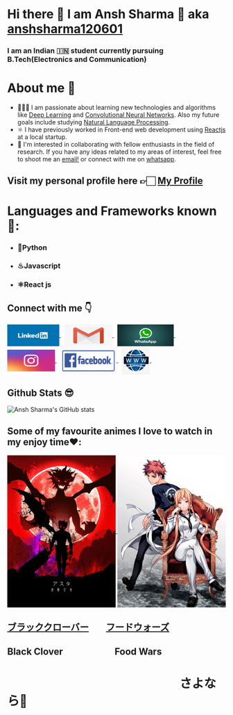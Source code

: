# Hi there 👋 I am Ansh Sharma 🤙 aka [anshsharma120601](https://ansh-sharma.com/)
### I am an Indian 🇮🇳 student currently pursuing B.Tech(Electronics and Communication)

# About me 🤗
* 🧑🏽‍💻 I am passionate about learning new technologies and algorithms like [Deep Learning](https://en.wikipedia.org/wiki/Deep_learning) and [Convolutional Neural Networks](https://en.wikipedia.org/wiki/Convolutional_neural_network). Also my future goals include studying [Natural Language Processing](https://en.wikipedia.org/wiki/Natural_language_processing).
* ⚛️ I have previously worked in Front-end web development using [Reactjs](https://en.wikipedia.org/wiki/React_(JavaScript_library)) at a local startup.
* 👯 I'm interested in collaborating with fellow enthusiasts in the field of research. If you have any ideas related to my areas of interest, feel free to shoot me an [email!](mailto:anshsharma120601@gmail.com) or connect with me on [whatsapp](https://api.whatsapp.com/send?phone=+91-7011061359&text=Hello%20).

## Visit my personal profile here 👉🏻 [My Profile](https://ansh-sharma.com/)

# Languages and Frameworks known📕:
* ### 🐍Python
* ### ♨︎Javascript
* ### ⚛️React js

## Connect with me 👇
<a href="https://www.linkedin.com/in/ansh-sharma-96635120a/">
  <img align="center" height="50" width="120" src="https://github.com/anshsharma120601/anshsharma120601/blob/main/Linkedin.png" />
</a>&nbsp; 
<a href="mailto:anshsharma120601@gmail.com">
  <img align="center" height="50" width="110" src="https://github.com/anshsharma120601/anshsharma120601/blob/main/Email.jpeg" />
</a>&nbsp; 
<a href="https://api.whatsapp.com/send?phone=+91-7011061359&text=Hello%20">
  <img align="center" height="50" width="130" src="https://github.com/anshsharma120601/anshsharma120601/blob/main/WhatsApp.jpeg" />
</a>&nbsp; 
<a href="https://www.instagram.com/anshsharma1206/?hl=en">
  <img align="center" height="50" width="110" src="https://github.com/anshsharma120601/anshsharma120601/blob/main/instagram.jpeg" />
</a>&nbsp; 
<a href="https://www.facebook.com/profile.php?id=100001596154001">
  <img align="center" height="65" width="130" src="https://github.com/anshsharma120601/anshsharma120601/blob/main/Facebook.png" />
</a>&nbsp; 
<a href="https://ansh-sharma.com/">
  <img align="center" height="65" width="65" src="https://github.com/anshsharma120601/anshsharma120601/blob/main/webpage.jpeg" />
</a>&nbsp; 

## Github Stats 😎
![Ansh Sharma's GitHub stats](https://github-readme-stats.vercel.app/api?username=anshsharma120601&show_icons=true&theme=tokyonight) 

## Some of my favourite animes I love to watch in my enjoy time❤️:
<a href="https://github.com/anshsharma120601/anshsharma120601/blob/main/Black%20Clover.jpeg">
  <img align="center" height="350" width="250" src="https://github.com/anshsharma120601/anshsharma120601/blob/main/Black%20Clover.jpeg" />
</a>
<a href="https://github.com/anshsharma120601/anshsharma120601/blob/main/Soma%20Yukihira%20Et%20Erina%20Nakiri.png">
  <img align="center" height="350" width="250" src="https://github.com/anshsharma120601/anshsharma120601/blob/main/Soma%20Yukihira%20Et%20Erina%20Nakiri.png" />
</a>

## [ブラッククローバー](https://en.wikipedia.org/wiki/Black_Clover)&nbsp; &nbsp; &nbsp; &nbsp; [フードウォーズ](https://en.wikipedia.org/wiki/Food_Wars!:_Shokugeki_no_Soma)
## Black Clover&nbsp; &nbsp; &nbsp; &nbsp; &nbsp; &nbsp; &nbsp; &nbsp; &nbsp; &nbsp; &nbsp; &nbsp; Food Wars

# &nbsp; &nbsp; &nbsp; &nbsp; &nbsp; &nbsp; &nbsp; &nbsp; &nbsp; &nbsp; &nbsp; &nbsp; &nbsp; &nbsp; &nbsp; &nbsp; &nbsp; &nbsp; &nbsp; &nbsp; &nbsp; &nbsp; &nbsp; &nbsp; &nbsp; &nbsp; &nbsp; &nbsp; &nbsp; &nbsp; さよなら👋
